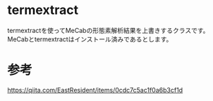 # termextract
termextractを使ってMeCabの形態素解析結果を上書きするクラスです。
MeCabとtermextractはインストール済みであるとします。

# 参考
https://qiita.com/EastResident/items/0cdc7c5ac1f0a6b3cf1d
